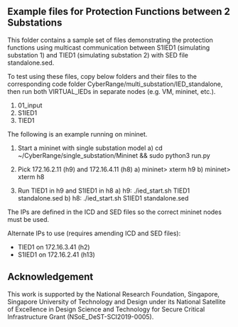 ## Example files for Protection Functions between 2 Substations

This folder contains a sample set of files demonstrating the protection functions using multicast communication between S1IED1 (simulating substation 1) and TIED1 (simulating substation 2) with SED file standalone.sed. 

To test using these files, copy below folders and their files to the corresponding code folder CyberRange/multi_substation/IED_standalone, then run both VIRTUAL_IEDs in separate nodes (e.g. VM, mininet, etc.). 
1) 01_input
2) S1IED1
3) TIED1

The following is an example running on mininet.

1) Start a mininet with single substation model
   a) cd ~/CyberRange/single_substation/Mininet && sudo python3 run.py

2) Pick 172.16.2.11 (h9) and 172.16.4.11 (h8)
   a) mininet> xterm h9
   b) mininet> xterm h8

3) Run TIED1 in h9 and S1IED1 in h8
   a) h9: ./ied_start.sh TIED1  standalone.sed
   b) h8: ./ied_start.sh S1IED1 standalone.sed

The IPs are defined in the ICD and SED files so the correct mininet nodes must be used.

Alternate IPs to use (requires amending ICD and SED files):
- TIED1  on 172.16.3.41 (h2)
- S1IED1 on 172.16.2.41 (h13)


## Acknowledgement

This work is supported by the National Research Foundation, Singapore, Singapore University of Technology and Design under its National Satellite of Excellence in Design Science and Technology for Secure Critical Infrastructure Grant (NSoE_DeST-SCI2019-0005).
